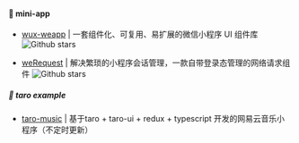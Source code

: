 #### :book: mini-app

* [wux-weapp](https://github.com/wux-weapp/wux-weapp) | 一套组件化、可复用、易扩展的微信小程序 UI 组件库 ![Github stars](https://img.shields.io/github/stars/wux-weapp/wux-weapp.svg)

* [weRequest](https://github.com/IvinWu/weRequest) | 解决繁琐的小程序会话管理，一款自带登录态管理的网络请求组件 ![Github stars](https://img.shields.io/github/stars/IvinWu/weRequest.svg)

##### :dango: taro example
 
 * [taro-music](https://github.com/lsqy/taro-music) | 基于taro + taro-ui + redux + typescript 开发的网易云音乐小程序（不定时更新）
